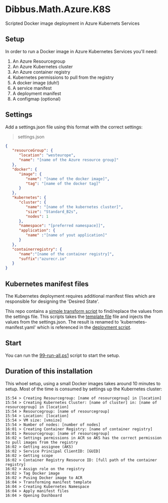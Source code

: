 # Dibbus.Math.Azure.K8S

Scripted Docker image deployment in Azure Kubernets Services

## Setup

In order to run a Docker image in Azure Kubernetes Services you'll need:

1. An Azure Resourcegroup
2. An Azure Kubernetes cluster
3. An Azure container registry
4. Kubernetes permissions to pull from the registry
5. A docker image (duh!)
6. A service manifest
7. A deployment manifest
8. A configmap (optional)

## Settings

Add a settings.json file using this format with the correct settings:

> settings.json

```json
{
   "resourceGroup": {
      "location": "westeurope",
      "name": "[name of the Azure resource group]"
   },
   "docker": {
      "image": {
         "name": "[name of the docker image]",
         "tag": "[name of the docker tag]"
      }
   },
   "kubernetes": {
      "cluster": {
         "name": "[name of the kubernetes cluster]",
         "size": "Standard_B2s",
         "nodes": 1
      },
      "namespace": "[preferred namespace]]",
      "application": {
         "name" :"[name of yout application]"
      }
   },
   "containerregistry": {
      "name":"[name of the container registry]",
      "suffix":"azurecr.io"
   }
}
```

## Kubernetes manifest files

The Kubernetes deployment requires additional manifest files which are responsible for designing the 'Desired State'.

This repo contains a [simple transform script](kubernetes-manifest-transform.ps1) to find/replace the values from the settings file. This scripts takes the [template file](kubernetes-manifest-template.yaml) file and injects the values from the settings.json. The result is renamed to 'kubernetes-manifest.yaml' which is referenced in the [deployment script](kubernetes-apply-manifest.ps1).

## Start

You can run the [99-run-all.ps1](99-run-all.ps1) script to start the setup.

## Duration of this installation

This whoel setup, using a small Docker images takes around 10 minutes to setup. Most of the time is consumed by settings up the Kubernetes cluster:

```Log
15:54 > Creating Resourcegroup: [name of resourcegroup] in [location]
15:54 > Creating Kubernetes Cluster: [name of cluster] in: [name of resourcegroup] in [location]
15:54 > Resourcegroup: [name of resourcegroup]
15:54 > Location: [location]
15:54 > VM size: [vmsize]
15:54 > Number of nodes: [number of nodes]
16:01 > Creating Container Registry: [name of container registry]
16:01 > Resourcegroup: [name of resourcegroup]
16:02 > Settings permissions in ACR so AKS has the correct permission to pull images from the registry
16:02 > Getting assignee (AKS)
16:02 > Service Principal ClientID: [GUID]
16:02 > Getting scope
16:02 > Container Registry Resource ID: [full path of the container registry]
16:02 > Assign role on the registry
16:02 > Tag Docker image
16:02 > Pusing Docker image to ACR
16:04 > Transforming manifest template
16:04 > Creating Kubernetes Namespace
16:04 > Apply manifest files
16:04 > Opening Dashboard
```